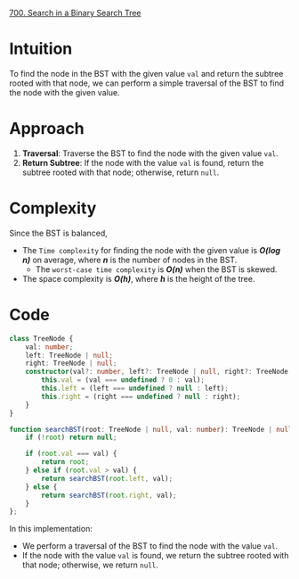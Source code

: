 [700. Search in a Binary Search Tree](https://leetcode.com/problems/search-in-a-binary-search-tree/)

# Intuition
To find the node in the BST with the given value `val` and return the subtree rooted with that node, we can perform a simple traversal of the BST to find the node with the given value.

# Approach
1. **Traversal**: Traverse the BST to find the node with the given value `val`.
2. **Return Subtree**: If the node with the value `val` is found, return the subtree rooted with that node; otherwise, return `null`.

# Complexity
Since the BST is balanced, 
- The `Time complexity` for finding the node with the given value is ***O(log n)*** on average, where ***n*** is the number of nodes in the BST. 
	- The `worst-case time complexity` is ***O(n)*** when the BST is skewed. 
- The space complexity is ***O(h)***, where ***h*** is the height of the tree.

# Code 
```typescript
class TreeNode {
    val: number;
    left: TreeNode | null;
    right: TreeNode | null;
    constructor(val?: number, left?: TreeNode | null, right?: TreeNode | null) {
        this.val = (val === undefined ? 0 : val);
        this.left = (left === undefined ? null : left);
        this.right = (right === undefined ? null : right);
    }
}

function searchBST(root: TreeNode | null, val: number): TreeNode | null {
    if (!root) return null;

    if (root.val === val) {
        return root;
    } else if (root.val > val) {
        return searchBST(root.left, val);
    } else {
        return searchBST(root.right, val);
    }
};

```

In this implementation:
- We perform a traversal of the BST to find the node with the value `val`.
- If the node with the value `val` is found, we return the subtree rooted with that node; otherwise, we return `null`.